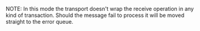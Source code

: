 NOTE: In this mode the transport doesn't wrap the receive operation in any kind of transaction. Should the message fail to process it will be moved straight to the error queue.